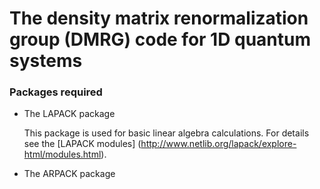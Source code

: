 # The density matrix renormalization group (DMRG) code for 1D quantum systems

### Packages required
  * The LAPACK package 
 
    This package is used for basic linear algebra calculations. For details see the [LAPACK modules] (http://www.netlib.org/lapack/explore-html/modules.html).
  * The ARPACK package
